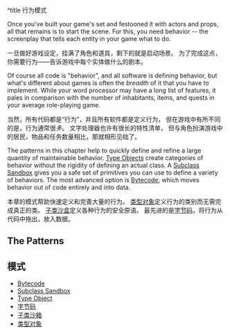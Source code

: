^title 行为模式

Once you've built your game's set and festooned it with actors and props, all
that remains is to start the scene. For this, you need behavior -- the
screenplay that tells each entity in your game what to do.

一旦做好游戏设定，挂满了角色和道具，剩下的就是启动场景。
为了完成这点，你需要行为——告诉游戏中每个实体做什么的剧本。

Of course all code is "behavior", and all software is defining behavior, but
what's different about games is often the *breadth* of it that you have to
implement. While your word processor may have a long list of features, it pales
in comparison with the number of inhabitants, items, and quests in your average
role-playing game.

当然，所有代码都是“行为”，并且所有软件都是定义行为，
但在游戏中有所不同的是，行为通常很*多*。
文字处理器也许有很长的特性清单，
但与角色扮演游戏中的居民，物品和任务数量相比，那就相形见绌了。

The patterns in this chapter help to quickly define and refine a large quantity of
maintainable behavior. [Type Objects](type-object.html) create
categories of behavior without the rigidity of defining an actual class. A
[Subclass Sandbox](subclass-sandbox.html) gives you a safe set of primitives
you can use to define a variety of behaviors. The most advanced option is
[Bytecode](bytecode.html), which moves behavior out of code entirely and into
data.

本章的模式帮助快速定义和完善大量的行为。
[类型对象](type-object.html)定义行为的类别而无需完成真正的类。
[子类沙盒](subclass-sandbox.html)定义各种行为的安全原语。
最先进的是[字节码](bytecode.html)，将行为从代码中拖出，放入数据。

## The Patterns
## 模式

* [Bytecode](bytecode.html)
* [Subclass Sandbox](subclass-sandbox.html)
* [Type Object](type-object.html)
* [字节码](bytecode.html)
* [子类沙箱](subclass-sandbox.html)
* [类型对象](type-object.html)
